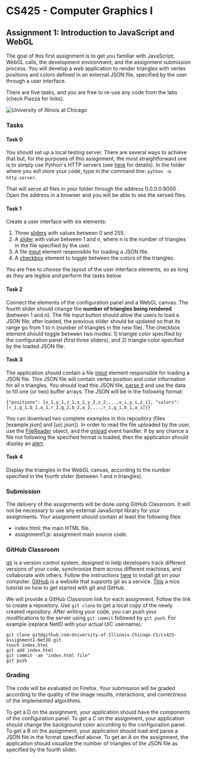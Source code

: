 # CS425 - Computer Graphics I

## Assignment 1: Introduction to JavaScript and WebGL
The goal of this first assignment is to get you familiar with JavaScript, WebGL calls, the development environment, and the assignment submission process. You will develop a web application to render triangles with vertex positions and colors defined in an external JSON file, specified by the user through a user interface.

There are five tasks, and you are free to re-use any code from the labs (check Piazza for links).

![University of Illinois at Chicago](https://raw.githubusercontent.com/uic-cs425/assignment-0/main/result.png)

### Tasks

#### Task 0
You should set up a local testing server. There are several ways to achieve that but, for the purposes of this assignment, the most straightforward one is to simply use Python's HTTP servers (see [here](https://developer.mozilla.org/en-US/docs/Learn/Common_questions/Tools_and_setup/set_up_a_local_testing_server) for details). In the folder where you will store your code, type in the command line:
``python -m http.server``.

That will serve all files in your folder through the address 0.0.0.0:8000 . Open the address in a browser and you will be able to see the served files.

#### Task 1
Create a user interface with six elements:
1) Three [sliders](https://developer.mozilla.org/en-US/docs/Web/HTML/Element/input/range) with values between 0 and 255.
2) A [slider](https://developer.mozilla.org/en-US/docs/Web/HTML/Element/input/range) with value between 1 and n, where n is the number of triangles in the file specified by the user.
3) A file [input](https://developer.mozilla.org/en-US/docs/Web/HTML/Element/input/file) element responsible for loading a JSON file.
4) A [checkbox](https://developer.mozilla.org/en-US/docs/Web/HTML/Element/input/checkbox) element to toggle between the colors of the triangles.

You are free to choose the layout of the user interface elements, so as long as they are legible and perform the tasks below.

#### Task 2
Connect the elements of the configuration panel and a WebGL canvas. The fourth slider should change the **number of triangles being rendered** (between 1 and n). The file input button should allow the users to load a JSON file; after loaded, the previous slider should be updated so that its range go from 1 to n (number of triangles in the new file). The checkbox element should toggle between two modes: 1) triangle color specified by the configuration panel (first three sliders), and 2) triangle color specified by the loaded JSON file.

#### Task 3
The application should contain a file [input](https://developer.mozilla.org/en-US/docs/Web/HTML/Element/input/file) element responsible for loading a JSON file. This JSON file will contain vertex position and color information for all n triangles. You should load this JSON file, [parse it](https://developer.mozilla.org/en-US/docs/Web/JavaScript/Reference/Global_Objects/JSON/parse) and use the data to fill one (or two) buffer arrays. The JSON will be in the following format:

```
{"positions": [x_1,y_1,z_1,x_2,y_2,z_2,...,x_i,y_i,z_i], "colors": [r_1,g_1,b_1,a_1,r_2,g_2,b_2,a_2,...,r_i,g_i,b_i,a_i]}}
```

You can download two complete examples in this repository (files [example.json] and [uic.json]). In order to read the file uploaded by the user, use the [FileReader](https://developer.mozilla.org/en-US/docs/Web/API/FileReader) object, and the [onload](https://developer.mozilla.org/en-US/docs/Web/API/FileReader/onload) event handler. If by any chance a file not following the specified format is loaded, then the application should display an [alert](https://developer.mozilla.org/en-US/docs/Web/API/Window/alert).

#### Task 4
Display the triangles in the WebGL canvas, according to the number specified in the fourth slider (between 1 and n triangles).

### Submission
The delivery of the assignments will be done using GitHub Classroom. It will not be necessary to use any external JavaScript library for your assignments. Your assignment should contain at least the following files:
- index.html: the main HTML file.
- assignment1.js: assignment main source code.

### GitHub Classroom
[git](https://en.wikipedia.org/wiki/Git) is a version control system, designed to help developers track different versions of your code, synchronize them across different machines, and collaborate with others. Follow the instructions [here](https://git-scm.com/book/en/v2/Getting-Started-Installing-Git) to install git on your computer. [GitHub](https://github.com/) is a website that supports git as a service. [This](https://guides.github.com/activities/hello-world/) a nice tutorial on how to get started with git and GitHub.

We will provide a GitHub Classroom link for each assignment. Follow the link to create a repository. Use `git clone` to get a local copy of the newly created repository. After writing your code, you can push your modifications to the server using `git commit` followed by `git push`. For example (replace NetID with your actual UIC username):

```
git clone git@github.com:University-of-Illinois-Chicago-CS/cs425-assignment1-NetID.git
touch index.html
git add index.html
git commit -am "index.html file"
git push
```

### Grading
The code will be evaluated on Firefox. Your submission will be graded according to the quality of the image results, interactions, and correctness of the implemented algorithms.

To get a D on the assignment, your application should have the components of the configuration panel. To get a C on the assignment, your application should change the background color according to the configuration panel. To get a B on the assignment, your application should load and parse a JSON file in the format specified above. To get an A on the assignment, the application should visualize the number of triangles of the JSON file as specified by the fourth slider.
